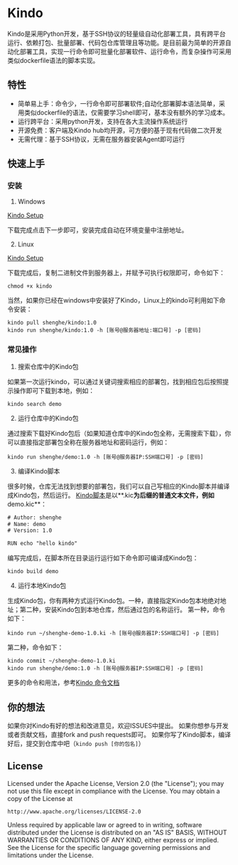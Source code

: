 # Kindo

Kindo是采用Python开发，基于SSH协议的轻量级自动化部署工具，具有跨平台运行、依赖打包、批量部署、代码包仓库管理且等功能。是目前最为简单的开源自动化部署工具，实现一行命令即可批量化部署软件、运行命令，而复杂操作可采用类似dockerfile语法的脚本实现。

## 特性

* 简单易上手：命令少，一行命令即可部署软件;自动化部署脚本语法简单，采用类似dockerfile的语法，仅需要学习shell即可，基本没有额外的学习成本。
* 运行跨平台：采用python开发，支持在各大主流操作系统运行
* 开源免费：客户端及Kindo hub均开源，可方便的基于现有代码做二次开发
* 无需代理：基于SSH协议，无需在服务器安装Agent即可运行

## 快速上手

### 安装

1. Windows

[Kindo Setup](https://github.com/shenghe/kindo/blob/master/dist/kindo_setup.exe?raw=true)

下载完成点击下一步即可，安装完成自动在环境变量中注册地址。

2. Linux

[Kindo Setup](https://github.com/shenghe/kindo/blob/master/dist/kindo?raw=true)

下载完成后，复制二进制文件到服务器上，并赋予可执行权限即可，命令如下：

```shell
chmod +x kindo
```

当然，如果你已经在windows中安装好了Kindo，Linux上的kindo可利用如下命令安装：

```shell
kindo pull shenghe/kindo:1.0
kindo run shenghe/kindo:1.0 -h [账号@服务器地址:端口号] -p [密码]
```

### 常见操作

1. 搜索仓库中的Kindo包

如果第一次运行kindo，可以通过关键词搜索相应的部署包，找到相应包后按照提示操作即可下载到本地，例如：

```shell
kindo search demo
```

2. 运行仓库中的Kindo包

通过搜索下载好Kindo包后（如果知道仓库中的Kindo包全称，无需搜索下载），你可以直接指定部署包全称在服务器地址和密码运行，例如：

```shell
kindo run shenghe/demo:1.0 -h [账号@服务器IP:SSH端口号] -p [密码]
```

3. 编译Kindo脚本

很多时候，仓库无法找到想要的部署包，我们可以自己写相应的Kindo脚本并编译成Kindo包，然后运行。
[Kindo脚本](https://github.com/shenghe/kindo/wiki/%E5%A6%82%E4%BD%95%E5%86%99%E8%87%AA%E5%8A%A8%E5%8C%96%E9%83%A8%E7%BD%B2%E8%84%9A%E6%9C%AC)是以**.kic**为后缀的普通文本文件，例如**demo.kic**：

```txt
# Author: shenghe
# Name: demo
# Version: 1.0

RUN echo "hello kindo"
```

编写完成后，在脚本所在目录运行运行如下命令即可编译成Kindo包：

```shell
kindo build demo
```

4. 运行本地Kindo包

生成Kindo包，你有两种方式运行Kindo包。一种，直接指定Kindo包本地绝对地址；第二种，安装Kindo包到本地仓库，然后通过包的名称运行。
第一种，命令如下：

```shell
kindo run ~/shenghe-demo-1.0.ki -h [账号@服务器IP:SSH端口号] -p [密码]
```

第二种，命令如下：

```shell
kindo commit ~/shenghe-demo-1.0.ki
kindo run shenghe/demo:1.0 -h [账号@服务器IP:SSH端口号] -p [密码]
```

更多的命令和用法，参考[Kindo 命令文档](https://github.com/shenghe/kindo/wiki/%E5%A6%82%E4%BD%95%E6%89%A7%E8%A1%8CKINDO%E5%91%BD%E4%BB%A4)

## 你的想法

如果你对Kindo有好的想法和改进意见，欢迎ISSUES中提出。
如果你想参与开发或者贡献文档，直接fork and push requests即可。
如果你写了Kindo脚本，编译好后，提交到仓库中吧（`kindo push [你的包名]`）

## License

Licensed under the Apache License, Version 2.0 (the "License");
you may not use this file except in compliance with the License.
You may obtain a copy of the License at

    http://www.apache.org/licenses/LICENSE-2.0

Unless required by applicable law or agreed to in writing, software
distributed under the License is distributed on an "AS IS" BASIS,
WITHOUT WARRANTIES OR CONDITIONS OF ANY KIND, either express or implied.
See the License for the specific language governing permissions and
limitations under the License.
